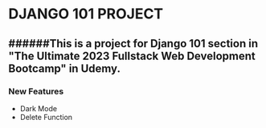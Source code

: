 # DJANGO 101 PROJECT
######This is a project for Django 101 section in "The Ultimate 2023 Fullstack Web Development Bootcamp" in Udemy.
---
### New Features
* Dark Mode
* Delete Function
